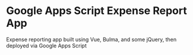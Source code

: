 # Google Apps Script Expense Report App
Expense reporting app built using Vue, Bulma, and some jQuery, then deployed via Google Apps Script
